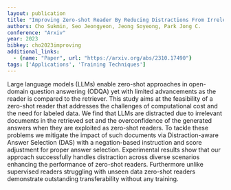 ```yaml
---
layout: publication
title: "Improving Zero-shot Reader By Reducing Distractions From Irrelevant Documents In Open-domain Question Answering"
authors: Cho Sukmin, Seo Jeongyeon, Jeong Soyeong, Park Jong C.
conference: "Arxiv"
year: 2023
bibkey: cho2023improving
additional_links:
  - {name: "Paper", url: "https://arxiv.org/abs/2310.17490"}
tags: ['Applications', 'Training Techniques']
---
```

Large language models (LLMs) enable zero-shot approaches in open-domain question answering (ODQA) yet with limited advancements as the reader is compared to the retriever. This study aims at the feasibility of a zero-shot reader that addresses the challenges of computational cost and the need for labeled data. We find that LLMs are distracted due to irrelevant documents in the retrieved set and the overconfidence of the generated answers when they are exploited as zero-shot readers. To tackle these problems we mitigate the impact of such documents via Distraction-aware Answer Selection (DAS) with a negation-based instruction and score adjustment for proper answer selection. Experimental results show that our approach successfully handles distraction across diverse scenarios enhancing the performance of zero-shot readers. Furthermore unlike supervised readers struggling with unseen data zero-shot readers demonstrate outstanding transferability without any training.
